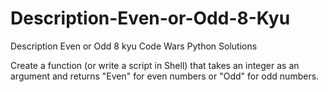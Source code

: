 # Description-Even-or-Odd-8-Kyu
Description Even or Odd 8 kyu Code Wars Python Solutions

Create a function (or write a script in Shell) that takes an integer as an argument and returns "Even" for even numbers or "Odd" for odd numbers.
